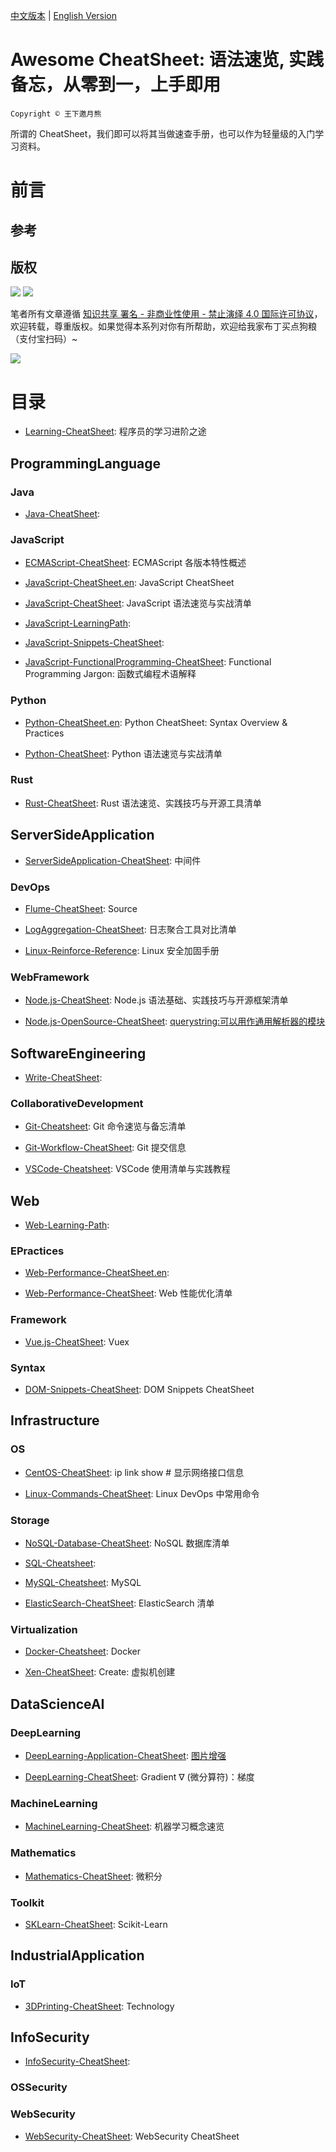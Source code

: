 [中文版本](./README.md) | [English Version](./README.en.md)

# Awesome CheatSheet: 语法速览, 实践备忘，从零到一，上手即用

`Copyright © 王下邀月熊`

所谓的 CheatSheet，我们即可以将其当做速查手册，也可以作为轻量级的入门学习资料。

# 前言

## 参考

## 版权

![](https://parg.co/bDY) ![](https://parg.co/bDm)

笔者所有文章遵循 [知识共享 署名 - 非商业性使用 - 禁止演绎 4.0 国际许可协议](https://creativecommons.org/licenses/by-nc-nd/4.0/deed.zh)，欢迎转载，尊重版权。如果觉得本系列对你有所帮助，欢迎给我家布丁买点狗粮（支付宝扫码）~

![](https://github.com/wxyyxc1992/OSS/blob/master/2017/8/1/Buding.jpg?raw=true)

# 目录

- [Learning-CheatSheet](./Learning-CheatSheet.md): 程序员的学习进阶之途 

## ProgrammingLanguage 

### Java 

- [Java-CheatSheet](./ProgrammingLanguage/Java/Java-CheatSheet.md):  

### JavaScript 

- [ECMAScript-CheatSheet](./ProgrammingLanguage/JavaScript/ECMAScript-CheatSheet.md): ECMAScript 各版本特性概述 


- [JavaScript-CheatSheet.en](./ProgrammingLanguage/JavaScript/JavaScript-CheatSheet.en.md): JavaScript CheatSheet 


- [JavaScript-CheatSheet](./ProgrammingLanguage/JavaScript/JavaScript-CheatSheet.md): JavaScript 语法速览与实战清单 

- [JavaScript-LearningPath](./ProgrammingLanguage/JavaScript/JavaScript-LearningPath.md):  

- [JavaScript-Snippets-CheatSheet](./ProgrammingLanguage/JavaScript/JavaScript-Snippets-CheatSheet.md):  

- [JavaScript-FunctionalProgramming-CheatSheet](./ProgrammingLanguage/JavaScript/Syntax/JavaScript-FunctionalProgramming-CheatSheet.md): Functional Programming Jargon: 函数式编程术语解释 

### Python 

- [Python-CheatSheet.en](./ProgrammingLanguage/Python/Python-CheatSheet.en.md): Python CheatSheet: Syntax Overview & Practices 

- [Python-CheatSheet](./ProgrammingLanguage/Python/Python-CheatSheet.md): Python 语法速览与实战清单 

### Rust 

- [Rust-CheatSheet](./ProgrammingLanguage/Rust/Rust-CheatSheet.md): Rust 语法速览、实践技巧与开源工具清单 

## ServerSideApplication 

- [ServerSideApplication-CheatSheet](./ServerSideApplication/ServerSideApplication-CheatSheet.md): 中间件 

### DevOps 

- [Flume-CheatSheet](./ServerSideApplication/DevOps/LogAggregation/Flume-CheatSheet.md): Source 

- [LogAggregation-CheatSheet](./ServerSideApplication/DevOps/LogAggregation/LogAggregation-CheatSheet.md): 日志聚合工具对比清单 

- [Linux-Reinforce-Reference](./ServerSideApplication/DevOps/Security/Linux-Reinforce-Reference.md): Linux 安全加固手册 

### WebFramework 

- [Node.js-CheatSheet](./ServerSideApplication/WebFramework/Node.js/Node.js-CheatSheet.md): Node.js 语法基础、实践技巧与开源框架清单 

- [Node.js-OpenSource-CheatSheet](./ServerSideApplication/WebFramework/Node.js/Node.js-OpenSource-CheatSheet.md): [querystring:可以用作通用解析器的模块](https://nodejs.org/api/querystring.html#querystring_querystring_parse_str_sep_eq_options) 

## SoftwareEngineering 

- [Write-CheatSheet](./SoftwareEngineering/Write-CheatSheet.md):  

### CollaborativeDevelopment 

- [Git-Cheatsheet](./SoftwareEngineering/CollaborativeDevelopment/Git/Git-Cheatsheet.md): Git 命令速览与备忘清单 

- [Git-Workflow-CheatSheet](./SoftwareEngineering/CollaborativeDevelopment/Git/Git-Workflow-CheatSheet.md): Git 提交信息 

- [VSCode-Cheatsheet](./SoftwareEngineering/CollaborativeDevelopment/Tool/VSCode-Cheatsheet.md): VSCode 使用清单与实践教程 

## Web 

- [Web-Learning-Path](./Web/Web-Learning-Path.md):  

### EPractices 

- [Web-Performance-CheatSheet.en](./Web/EPractices/Web-Performance-CheatSheet.en.md):  


- [Web-Performance-CheatSheet](./Web/EPractices/Web-Performance-CheatSheet.md): Web 性能优化清单 

### Framework 

- [Vue.js-CheatSheet](./Web/Framework/Vue.js/Vue.js-CheatSheet.md): Vuex 

### Syntax 

- [DOM-Snippets-CheatSheet](./Web/Syntax/DOM/DOM-Snippets-CheatSheet.md): DOM Snippets CheatSheet 


## Infrastructure 

### OS 

- [CentOS-CheatSheet](./Infrastructure/OS/Linux/CentOS-CheatSheet.md): ip link show # 显示网络接口信息 

- [Linux-Commands-CheatSheet](./Infrastructure/OS/Linux/Linux-Commands-CheatSheet.md): Linux DevOps 中常用命令 

### Storage 

- [NoSQL-Database-CheatSheet](./Infrastructure/Storage/NoSQL/NoSQL-Database-CheatSheet.md): NoSQL 数据库清单 

- [SQL-Cheatsheet](./Infrastructure/Storage/RDB/SQL-Cheatsheet.md):  

- [MySQL-Cheatsheet](./Infrastructure/Storage/RDB/MySQL/MySQL-Cheatsheet.md): MySQL 

- [ElasticSearch-CheatSheet](./Infrastructure/Storage/SearchEngine/ElasticSearch/ElasticSearch-CheatSheet.md): ElasticSearch 清单 

### Virtualization 

- [Docker-Cheatsheet](./Infrastructure/Virtualization/Container/Docker/Docker-Cheatsheet.md): Docker 

- [Xen-CheatSheet](./Infrastructure/Virtualization/VM/Xen/Xen-CheatSheet.md): Create: 虚拟机创建 

## DataScienceAI 

### DeepLearning 

- [DeepLearning-Application-CheatSheet](./DataScienceAI/DeepLearning/DeepLearning-Application-CheatSheet.md): [图片增强](https://github.com/alexjc/neural-enhance) 

- [DeepLearning-CheatSheet](./DataScienceAI/DeepLearning/DeepLearning-CheatSheet.md): Gradient ∇ (微分算符)：梯度 

### MachineLearning 

- [MachineLearning-CheatSheet](./DataScienceAI/MachineLearning/MachineLearning-CheatSheet.md): 机器学习概念速览 

### Mathematics 

- [Mathematics-CheatSheet](./DataScienceAI/Mathematics/Mathematics-CheatSheet.md): 微积分 

### Toolkit 

- [SKLearn-CheatSheet](./DataScienceAI/Toolkit/SKLearn-CheatSheet.md): Scikit-Learn 

## IndustrialApplication 

### IoT 

- [3DPrinting-CheatSheet](./IndustrialApplication/IoT/Hardware/3DPrinting/3DPrinting-CheatSheet.md): Technology 

## InfoSecurity 

- [InfoSecurity-CheatSheet](./InfoSecurity/InfoSecurity-CheatSheet.md):  

### OSSecurity 

### WebSecurity 

- [WebSecurity-CheatSheet](./InfoSecurity/WebSecurity/WebSecurity-CheatSheet.md): WebSecurity CheatSheet 
